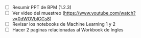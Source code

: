 - [ ] Resumir PPT de BPM (1.2.3)
- [ ]  Ver video del muestreo (https://www.youtube.com/watch?v=0dWOVbIGGs8)
- [ ] Revisar los notebooks de Machine Learning 1 y 2
- [ ] Hacer 2 paginas relacionadas al Workbook de Ingles